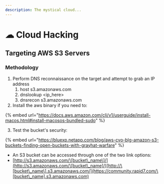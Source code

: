 ```yaml
---
description: The mystical cloud...
---
```


# ☁ Cloud Hacking

## Targeting AWS S3 Servers

### Methodology

1. Perform DNS reconnaissance on the target and attempt to grab an IP address
   1. host s3.amazonaws.com
   2. dnslookup \<ip\_here>
   3. dnsrecon s3.amazonaws.com
2. Install the aws binary if you need to:

{% embed url="https://docs.aws.amazon.com/cli/v1/userguide/install-macos.html#install-macosos-bundled-sudo" %}

3. Test the bucket's security:

{% embed url="https://bluexp.netapp.com/blog/aws-cvo-blg-amazon-s3-buckets-finding-open-buckets-with-grayhat-warfare" %}

* An S3 bucket can be accessed through one of the two link options:
* [http://s3.amazonaws.com/\[bucket\_name\]/](http://s3.amazonaws.com/\[bucket\_name]/)[http://\[bucket\_name\].s3.amazonaws.com/](https://community.rapid7.com/\[bucket\_name].s3.amazonaws.com)
